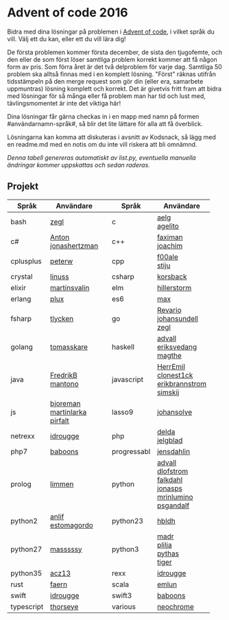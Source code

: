 # Advent of code 2016 #
Bidra med dina lösningar på problemen i [Advent of code](http://adventofcode.com/), i vilket språk du vill. Välj ett du kan, eller ett du vill lära dig!

De första problemen kommer första december, de sista den tjugofemte, och den eller de som först löser samtliga problem korrekt kommer att få någon form av pris. Som förra året är det två delproblem för varje dag. Samtliga 50 problem ska alltså finnas med i en komplett lösning. "Först" räknas utifrån tidsstämpeln på den merge request som gör din (eller era, samarbete uppmuntras) lösning komplett och korrekt. Det är givetvis fritt fram att bidra med lösningar för så många eller få problem man har tid och lust med, tävlingsmomentet är inte det viktiga här!

Dina lösningar får gärna checkas in i en mapp med namn på formen #användarnamn-språk#, så blir det lite lättare för alla att få överblick.

Lösningarna kan komma att diskuteras i avsnitt av Kodsnack, så lägg med en readme.md med en notis om du inte vill riskera att bli omnämnd.

*Denna tabell genereras automatiskt av list.py, eventuella manuella ändringar kommer uppskattas och sedan raderas.* 

## Projekt ##
| Språk | Användare | | Språk | Användare |
| --- | --- | --- | --- | --- |
| bash |[zegl](https://github.com/kodsnack/advent_of_code_2016/tree/master/zegl-bash)<br> || c |[aelg](https://github.com/kodsnack/advent_of_code_2016/tree/master/aelg-c)<br>[agelito](https://github.com/kodsnack/advent_of_code_2016/tree/master/agelito-c)<br> |
| c# |[Anton](https://github.com/kodsnack/advent_of_code_2016/tree/master/Anton-C#)<br>[jonashertzman](https://github.com/kodsnack/advent_of_code_2016/tree/master/jonashertzman-C#)<br> || c++ |[faximan](https://github.com/kodsnack/advent_of_code_2016/tree/master/faximan-c++)<br>[joachim](https://github.com/kodsnack/advent_of_code_2016/tree/master/joachim-c++)<br> |
| cplusplus |[peterw](https://github.com/kodsnack/advent_of_code_2016/tree/master/peterw-cplusplus)<br> || cpp |[f00ale](https://github.com/kodsnack/advent_of_code_2016/tree/master/f00ale-cpp)<br>[stiju](https://github.com/kodsnack/advent_of_code_2016/tree/master/stiju-cpp)<br> |
| crystal |[linuss](https://github.com/kodsnack/advent_of_code_2016/tree/master/linuss-crystal)<br> || csharp |[korsback](https://github.com/kodsnack/advent_of_code_2016/tree/master/korsback-csharp)<br> |
| elixir |[martinsvalin](https://github.com/kodsnack/advent_of_code_2016/tree/master/martinsvalin-elixir)<br> || elm |[hillerstorm](https://github.com/kodsnack/advent_of_code_2016/tree/master/hillerstorm-elm)<br> |
| erlang |[plux](https://github.com/kodsnack/advent_of_code_2016/tree/master/plux-erlang)<br> || es6 |[max](https://github.com/kodsnack/advent_of_code_2016/tree/master/max-es6)<br> |
| fsharp |[tlycken](https://github.com/kodsnack/advent_of_code_2016/tree/master/tlycken-fsharp)<br> || go |[Revario](https://github.com/kodsnack/advent_of_code_2016/tree/master/Revario-Go)<br>[johansundell](https://github.com/kodsnack/advent_of_code_2016/tree/master/johansundell-go)<br>[zegl](https://github.com/kodsnack/advent_of_code_2016/tree/master/zegl-go)<br> |
| golang |[tomasskare](https://github.com/kodsnack/advent_of_code_2016/tree/master/tomasskare-golang)<br> || haskell |[advall](https://github.com/kodsnack/advent_of_code_2016/tree/master/advall-haskell)<br>[eriksvedang](https://github.com/kodsnack/advent_of_code_2016/tree/master/eriksvedang-haskell)<br>[magthe](https://github.com/kodsnack/advent_of_code_2016/tree/master/magthe-haskell)<br> |
| java |[FredrikB](https://github.com/kodsnack/advent_of_code_2016/tree/master/FredrikB-Java)<br>[mantono](https://github.com/kodsnack/advent_of_code_2016/tree/master/mantono-java)<br> || javascript |[HerrEmil](https://github.com/kodsnack/advent_of_code_2016/tree/master/HerrEmil-JavaScript)<br>[clonest1ck](https://github.com/kodsnack/advent_of_code_2016/tree/master/clonest1ck-javascript)<br>[erikbrannstrom](https://github.com/kodsnack/advent_of_code_2016/tree/master/erikbrannstrom-javascript)<br>[simskij](https://github.com/kodsnack/advent_of_code_2016/tree/master/simskij-javascript)<br> |
| js |[bjoreman](https://github.com/kodsnack/advent_of_code_2016/tree/master/bjoreman-js)<br>[martinlarka](https://github.com/kodsnack/advent_of_code_2016/tree/master/martinlarka-js)<br>[pirfalt](https://github.com/kodsnack/advent_of_code_2016/tree/master/pirfalt-js)<br> || lasso9 |[johansolve](https://github.com/kodsnack/advent_of_code_2016/tree/master/johansolve-lasso9)<br> |
| netrexx |[idrougge](https://github.com/kodsnack/advent_of_code_2016/tree/master/idrougge-netrexx)<br> || php |[delda](https://github.com/kodsnack/advent_of_code_2016/tree/master/delda-php)<br>[jelgblad](https://github.com/kodsnack/advent_of_code_2016/tree/master/jelgblad-php)<br> |
| php7 |[baboons](https://github.com/kodsnack/advent_of_code_2016/tree/master/baboons-php7)<br> || progressabl |[jensdahlin](https://github.com/kodsnack/advent_of_code_2016/tree/master/jensdahlin-progressabl)<br> |
| prolog |[limmen](https://github.com/kodsnack/advent_of_code_2016/tree/master/limmen-prolog)<br> || python |[advall](https://github.com/kodsnack/advent_of_code_2016/tree/master/advall-python)<br>[dlofstrom](https://github.com/kodsnack/advent_of_code_2016/tree/master/dlofstrom-python)<br>[falkdahl](https://github.com/kodsnack/advent_of_code_2016/tree/master/falkdahl-python)<br>[jonasps](https://github.com/kodsnack/advent_of_code_2016/tree/master/jonasps-python)<br>[mrinlumino](https://github.com/kodsnack/advent_of_code_2016/tree/master/mrinlumino-python)<br>[psgandalf](https://github.com/kodsnack/advent_of_code_2016/tree/master/psgandalf-python)<br> |
| python2 |[anlif](https://github.com/kodsnack/advent_of_code_2016/tree/master/anlif-python2)<br>[estomagordo](https://github.com/kodsnack/advent_of_code_2016/tree/master/estomagordo-python2)<br> || python23 |[hbldh](https://github.com/kodsnack/advent_of_code_2016/tree/master/hbldh-python23)<br> |
| python27 |[masssssy](https://github.com/kodsnack/advent_of_code_2016/tree/master/masssssy-python27)<br> || python3 |[madr](https://github.com/kodsnack/advent_of_code_2016/tree/master/madr-python3)<br>[plilja](https://github.com/kodsnack/advent_of_code_2016/tree/master/plilja-python3)<br>[pythas](https://github.com/kodsnack/advent_of_code_2016/tree/master/pythas-python3)<br>[tiger](https://github.com/kodsnack/advent_of_code_2016/tree/master/tiger-python3)<br> |
| python35 |[acz13](https://github.com/kodsnack/advent_of_code_2016/tree/master/acz13-python35)<br> || rexx |[idrougge](https://github.com/kodsnack/advent_of_code_2016/tree/master/idrougge-rexx)<br> |
| rust |[faern](https://github.com/kodsnack/advent_of_code_2016/tree/master/faern-rust)<br> || scala |[emlun](https://github.com/kodsnack/advent_of_code_2016/tree/master/emlun-scala)<br> |
| swift |[idrougge](https://github.com/kodsnack/advent_of_code_2016/tree/master/idrougge-swift)<br> || swift3 |[baboons](https://github.com/kodsnack/advent_of_code_2016/tree/master/baboons-swift3)<br> |
| typescript |[thorseye](https://github.com/kodsnack/advent_of_code_2016/tree/master/thorseye-typescript)<br> || various |[neochrome](https://github.com/kodsnack/advent_of_code_2016/tree/master/neochrome-various)<br> |
